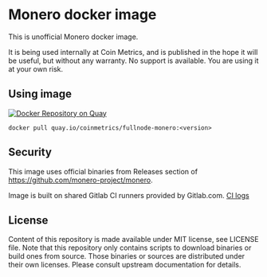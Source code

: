 # Monero docker image

This is unofficial Monero docker image.

It is being used internally at Coin Metrics, and is published in the hope it will be useful, but without any warranty. No support is available. You are using it at your own risk.

## Using image

[![Docker Repository on Quay](https://quay.io/repository/coinmetrics/fullnode-monero/status "Docker Repository on Quay")](https://quay.io/repository/coinmetrics/fullnode-monero)

```
docker pull quay.io/coinmetrics/fullnode-monero:<version>
```

## Security

This image uses official binaries from Releases section of https://github.com/monero-project/monero.

Image is built on shared Gitlab CI runners provided by Gitlab.com. [CI logs](https://gitlab.com/coinmetrics/fullnodes/monero/pipelines)

## License

Content of this repository is made available under MIT license, see LICENSE file.
Note that this repository only contains scripts to download binaries or build ones from source.
Those binaries or sources are distributed under their own licenses.
Please consult upstream documentation for details.
